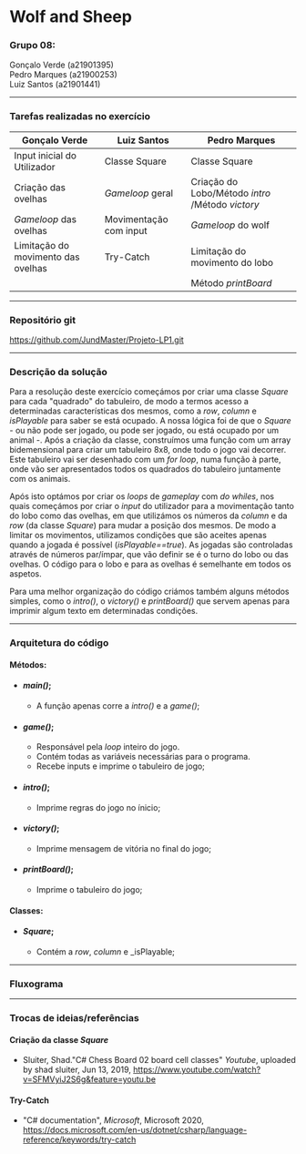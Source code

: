 # Wolf and Sheep

### Grupo 08: 

Gonçalo Verde (a21901395)\
Pedro Marques (a21900253)\
Luiz Santos (a21901441)

---
### Tarefas realizadas no exercício
|Gonçalo Verde|Luiz Santos|Pedro Marques|
|---	|---	|---	|
|Input inicial do Utilizador|Classe Square|Classe Square|
|Criação das ovelhas|_Gameloop_ geral|Criação do Lobo/Método _intro_ /Método _victory_|
|_Gameloop_ das ovelhas|Movimentação com input|_Gameloop_ do wolf|
|Limitação do movimento das ovelhas|Try-Catch|Limitação do movimento do lobo|
|||Método _printBoard_|

---
### Repositório git
https://github.com/JundMaster/Projeto-LP1.git

---
### Descrição da solução
Para a resolução deste exercício começámos por criar uma classe _Square_ para cada "quadrado" do tabuleiro, de modo a termos acesso a determinadas características dos mesmos, como a _row_, _column_ e _isPlayable_ para saber se está ocupado. A nossa lógica foi de que o _Square_ - ou não pode ser jogado, ou pode ser jogado, ou está ocupado por um animal -. Após a criação da classe, construímos uma função com um array bidemensional  para criar um tabuleiro 8x8, onde todo o jogo vai decorrer. Este tabuleiro vai ser desenhado com um _for loop_, numa função à parte, onde vão ser apresentados todos os quadrados do tabuleiro juntamente com os animais.

Após isto optámos por criar os _loops_ de _gameplay_ com _do whiles_, nos quais começámos por criar o _input_ do utilizador para a movimentação tanto do lobo como das ovelhas, em que utilizámos os números da _column_ e da _row_ (da classe _Square_) para mudar a posição dos mesmos. De modo a limitar os movimentos, utilizamos condições que são aceites apenas quando a jogada é possível (_isPlayable==true_). As jogadas são controladas através de números par/ímpar, que vão definir se é o turno do lobo ou das ovelhas. O código para o lobo e para as ovelhas é semelhante em todos os aspetos. 

Para uma melhor organização do código criámos também alguns métodos simples, como o _intro()_, o _victory()_ e _printBoard()_ que servem apenas para imprimir algum texto em determinadas condições.

---
### Arquitetura do código
#### Métodos:
- #### _main()_;
  - A função apenas corre a _intro()_ e a _game()_;

- #### _game()_;
  - Responsável pela _loop_ inteiro do jogo. 
  - Contém todas as variáveis necessárias para o programa. 
  - Recebe inputs e imprime o tabuleiro de jogo;

- #### _intro()_;
  - Imprime regras do jogo no ínicio;

- #### _victory()_;
  - Imprime mensagem de vitória no final do jogo;
  
- #### _printBoard()_;
  - Imprime o tabuleiro do jogo;

#### Classes:
- #### _Square_;
  - Contém a _row_, _column_ e _isPlayable;

---
### Fluxograma

---
### Trocas de ideias/referências

#### Criação da classe _Square_
- Sluiter, Shad."C# Chess Board 02 board cell classes" _Youtube_, uploaded by shad sluiter, Jun 13, 2019, https://www.youtube.com/watch?v=SFMVyiJ2S6g&feature=youtu.be
#### Try-Catch
- "C# documentation", _Microsoft_, Microsoft 2020,
https://docs.microsoft.com/en-us/dotnet/csharp/language-reference/keywords/try-catch
